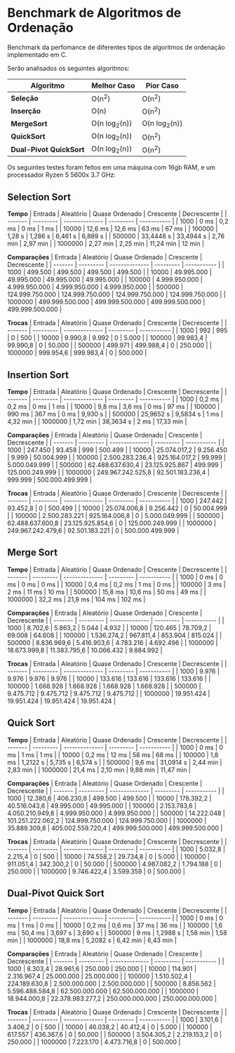 # Benchmark de Algoritmos de Ordenação
Benchmark da perfomance de diferentes tipos de algoritmos de ordenação implementado em C.

Serão analisados os seguintes algoritmos:

| Algoritmo | Melhor Caso | Pior Caso |
| --------- | ----------- | --------- |
| **Seleção** | O(n<sup>2</sup>) | O(n<sup>2</sup>) |
| **Inserção** | O(n) | O(n<sup>2</sup>) |
| **MergeSort** | O(n log<sub>2</sub>(n)) | O(n log<sub>2</sub>(n)) |
| **QuickSort** | O(n log<sub>2</sub>(n)) | O(n<sup>2</sup>) |
| **Dual-Pivot QuickSort** | O(n log<sub>2</sub>(n)) | O(n<sup>2</sup>) |

Os seguintes testes foram feitos em uma máquina com 16gb RAM, e um processador Ryzen 5 5600x 3.7 GHz:

## Selection Sort

**Tempo**
| Entrada | Aleatório | Quase Ordenado | Crescente | Decrescente |
| ------- | --------- | -------------- | --------- | ----------- |
| 1000 | 0 ms | 0,2 ms | 0 ms | 1 ms |
| 10000 | 12,6 ms | 12,6 ms | 63 ms | 67 ms |
| 100000 | 1,28 s | 1,286 s | 6,461 s | 6,889 s |
| 500000 | 33,4448 s | 33,4944 s | 2,76 min | 2,97 min |
| 1000000 | 2,27 min | 2,25 min | 11,24 min | 12 min |

**Comparações**
| Entrada | Aleatório | Quase Ordenado | Crescente | Decrescente |
| ------- | --------- | -------------- | --------- | ----------- |
| 1000 | 499.500 | 499.500 | 499.500 | 499.500 |
| 10000 | 49.995.000 | 49.995.000 | 49.995.000 | 49.995.000 |
| 100000 | 4.999.950.000 | 4.999.950.000 | 4.999.950.000 | 4.999.950.000 |
| 500000 | 124.999.750.000 | 124.999.750.000 | 124.999.750.000 | 124.999.750.000 |
| 1000000 | 499.999.500.000 | 499.999.500.000 | 499.999.500.000 | 499.999.500.000 |

**Trocas**
| Entrada | Aleatório | Quase Ordenado | Crescente | Decrescente |
| ------- | --------- | -------------- | --------- | ----------- |
| 1000 | 992 | 995 | 0 | 500 |
| 10000 | 9.990,8 | 9.992 | 0 | 5.000 |
| 100000 | 99.983,4 | 99.990,8 | 0 | 50.000 |
| 500000 | 499.971 | 499.988,4 | 0 | 250.000 |
| 1000000 | 999.954,6 | 999.983,4 | 0 | 500.000 |

## Insertion Sort

**Tempo**
| Entrada | Aleatório | Quase Ordenado | Crescente | Decrescente |
| ------- | --------- | -------------- | --------- | ----------- |
| 1000 | 0,2 ms | 0,2 ms | 0 ms | 1 ms |
| 10000 | 9,8 ms | 3,6 ms | 0 ms | 97 ms |
| 100000 | 990 ms | 367 ms | 0 ms | 9,930 s |
| 500000 | 25,9652 s | 9,5834 s | 1 ms | 4,32 min |
| 1000000 | 1,72 min | 38,3634 s  | 2 ms | 17,33 min |

**Comparações**
| Entrada | Aleatório | Quase Ordenado | Crescente | Decrescente |
| ------- | --------- | -------------- | --------- | ----------- |
| 1000 | 247.450 | 93.458 | 999 | 500.499 |
| 10000 | 25.074.017,2 | 9.256.450 | 9.999 | 50.004.999 |
| 100000 | 2.500.283.236,4 | 925.164.017,2 | 99.999 | 5.000.049.999 |
| 500000 | 62.488.637.630,4 | 23.125.925.867 | 499.999 | 125.000.249.999 |
| 1000000 | 249.967.242.525,8 | 92.501.183.236,4 | 999.999 | 500.000.499.999 |

**Trocas**
| Entrada | Aleatório | Quase Ordenado | Crescente | Decrescente |
| ------- | --------- | -------------- | --------- | ----------- |
| 1000 | 247.442 | 93.452,8 | 0 | 500.499 |
| 10000 | 25.074.006,8 | 9.256.442 | 0 | 50.004.999 |
| 100000 | 2.500.283.221 | 925.164.006,8 | 0 | 5.000.049.999 |
| 500000 | 62.488.637.600,8 | 23.125.925.854,6 | 0 | 125.000.249.999 |
| 1000000 | 249.967.242.479,6 | 92.501.183.221 | 0 | 500.000.499.999 |

## Merge Sort

**Tempo**
| Entrada | Aleatório | Quase Ordenado | Crescente | Decrescente |
| ------- | --------- | -------------- | --------- | ----------- |
| 1000 | 0 ms | 0 ms | 0 ms | 0 ms |
| 10000 | 0,4 ms | 0,2 ms | 1 ms | 0 ms |
| 100000 | 3 ms | 2 ms | 11 ms | 10 ms |
| 500000 | 15,8 ms | 10,6 ms | 50 ms | 49 ms |
| 1000000 | 32,2 ms | 21,8 ms | 104 ms | 102 ms |

**Comparações**
| Entrada | Aleatório | Quase Ordenado | Crescente | Decrescente |
| ------- | --------- | -------------- | --------- | ----------- |
| 1000 | 8.702,6 | 5.863,2 | 5.044 | 4.932 |
| 10000 | 120.465 | 78.709,2 | 69.008 | 64.608 |
| 100000 | 1.536.274,2 | 967.811,4 | 853.904 | 815.024 |
| 500000 | 8.836.969,6 | 5.416.903,6 | 4.783.216 | 4.692.496 |
| 1000000 | 18.673.999,8 | 11.383.795,6 | 10.066.432 | 9.884.992 |

**Trocas**
| Entrada | Aleatório | Quase Ordenado | Crescente | Decrescente |
| ------- | --------- | -------------- | --------- | ----------- |
| 1000 | 9.976 | 9.976 | 9.976 | 9.976 |
| 10000 | 133.616 | 133.616 | 133.616 | 133.616 |
| 100000 | 1.668.928 | 1.668.928 | 1.668.928 | 1.668.928 |
| 500000 | 9.475.712 | 9.475.712 | 9.475.712 | 9.475.712 |
| 1000000 | 19.951.424 | 19.951.424 | 19.951.424 | 19.951.424 |

## Quick Sort

**Tempo**
| Entrada | Aleatório | Quase Ordenado | Crescente | Decrescente |
| ------- | --------- | -------------- | --------- | ----------- |
| 1000 | 0 ms | 0 ms | 1 ms | 1 ms |
| 10000 | 0,2 ms | 12 ms | 58 ms | 68 ms |
| 100000 | 1,8 ms | 1,2122 s | 5,735 s | 6,574 s |
| 500000 | 9,6 ms | 31,0914 s | 2,44 min | 2,83 min |
| 1000000 | 21,4 ms | 2,10 min | 9,88 min | 11,47 min |

**Comparações**
| Entrada | Aleatório | Quase Ordenado | Crescente | Decrescente |
| ------- | --------- | -------------- | --------- | ----------- |
| 1000 | 12.380,6 | 406.230,8 | 499.500 | 499.500 |
| 10000 | 178.392,2 | 40.516.043,6 | 49.995.000 | 49.995.000 |
| 100000 | 2.153.783,6 | 4.050.210.949,8 | 4.999.950.000 | 4.999.950.000 |
| 500000 | 14.222.048 | 101.251.222.062,2 | 124.999.750.000 | 124.999.750.000 |
| 1000000 | 35.889.309,8 | 405.002.559.720,4 | 499.999.500.000 | 499.999.500.000 |

**Trocas**
| Entrada | Aleatório | Quase Ordenado | Crescente | Decrescente |
| ------- | --------- | -------------- | --------- | ----------- |
| 1000 | 5.032,8 | 2.215,4 | 0 | 500 |
| 10000 | 74.558,2 | 29.734,8 | 0 | 5.000 |
| 100000 | 911.051,4 | 342.300,2 | 0 | 50.000 |
| 500000 | 4.987.082,2 | 1.794.188 | 0 | 250.000 |
| 1000000 | 9.746.422,4 | 3.599.359 | 0 | 500.000 |

## Dual-Pivot Quick Sort

**Tempo**
| Entrada | Aleatório | Quase Ordenado | Crescente | Decrescente |
| ------- | --------- | -------------- | --------- | ----------- |
| 1000 | 0 ms | 0 ms | 1 ms | 0 ms |
| 10000 | 0,2 ms | 0,6 ms | 37 ms | 36 ms |
| 100000 | 1,6 ms | 50,4 ms | 3,697 s | 3,690 s |
| 500000 | 9 ms | 1,2988 s | 1,58 min | 1,58 min |
| 1000000 | 18,8 ms | 5,2082 s | 6,42 min | 6,43 min |

**Comparações**
| Entrada | Aleatório | Quase Ordenado | Crescente | Decrescente |
| ------- | --------- | -------------- | --------- | ----------- |
| 1000 | 8.303,4 | 28.961,6 | 250.000 | 250.000 |
| 10000 | 114.901 | 2.316.967,4 | 25.000.000 | 25.000.000 |
| 100000 | 1.510.502,4 | 224.189.630,8 | 2.500.000.000 | 2.500.000.000 |
| 500000 | 8.856.562 | 5.596.488.584,8 | 62.500.000.000 | 62.500.000.000 |
| 1000000 | 18.944.000,8 | 22.378.983.277,2 | 250.000.000.000 | 250.000.000.000 |

**Trocas**
| Entrada | Aleatório | Quase Ordenado | Crescente | Decrescente |
| ------- | --------- | -------------- | --------- | ----------- |
| 1000 | 3.101,6 | 3.406,2 | 0 | 500 |
| 10000 | 46.038,2 | 40.412,4 | 0 | 5.000 |
| 100000 | 617.557 | 436.367,6 | 0 | 50.000 |
| 500000 | 3.504.305,2 | 2.219.153,2 | 0 | 250.000 |
| 1000000 | 7.223.170 | 4.473.716,8 | 0 | 500.000 |
